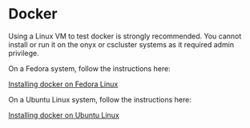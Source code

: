
Docker
======


Using a Linux VM to test docker is strongly recommended. You cannot install or run it on the onyx or
cscluster systems as it required admin privilege.

On a Fedora system,  follow the instructions here:

[Installing docker on Fedora Linux](https://docs.docker.com/engine/install/fedora/)


On a Ubuntu Linux system, follow the instructions here:

[Installing docker on Ubuntu Linux](https://docs.docker.com/engine/install/ubuntu/)
